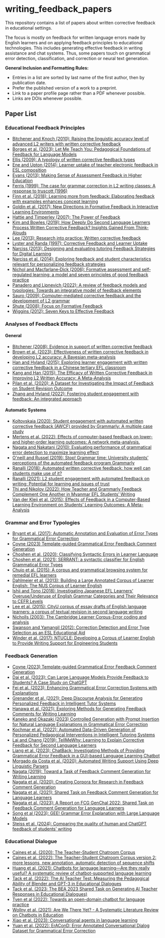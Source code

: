 # writing_feedback_papers

This repository contains a list of papers about written corrective feedback in educational settings.

The focus is mostly on feedback for written language errors made by English learners and on applying feedback principles to educational technologies. This includes generating effective feedback in writing assistance and chat systems. Thus, some papers touch on grammatical error detection, classification, and correction or neural text generation.

**General Inclusion and Formatting Rules:**

* Entries in a list are sorted by last name of the first author, then by publication date.
* Prefer the published version of a work to a preprint.
* Link to a paper profile page rather than a PDF whenever possible.
* Links are DOIs whenever possible.

## Paper List

### Educational Feedback Principles

* [Bitchener and Knoch (2010): Raising the linguistic accuracy level of advanced L2 writers with written corrective feedback](https://doi.org/10.1016/j.jslw.2010.10.002)
* [Borges et al. (2023): Let Me Teach You: Pedagogical Foundations of Feedback for Language Models](https://arxiv.org/abs/2307.00279)
* [Ellis (2009): A typology of written corrective feedback types](https://doi.org/10.1093/elt/ccn023)
* [Ene and Upton (2014): Learner uptake of teacher electronic feedback in ESL composition](https://doi.org/10.1016/j.system.2014.07.011)
* [Evans (2013): Making Sense of Assessment Feedback in Higher Education](https://doi.org/10.3102/0034654312474350)
* [Ferris (1999): The case for grammar correction in L2 writing classes: A response to truscott (1996)](https://doi.org/10.1016/S1060-3743(99)80110-6)
* [Finn et al. (2018): Learning more from feedback: Elaborating feedback with examples enhances concept learning](https://doi.org/10.1016/j.learninstruc.2017.08.007)
* [Goldin et al. (2017): New Directions in Formative Feedback in Interactive Learning Environments](https://doi.org/10.1007/s40593-016-0135-7)
* [Hattie and Timperley (2007): The Power of Feedback](https://doi.org/10.3102/003465430298487)
* [Kim and Bowles (2019): How Deeply Do Second Language Learners Process Written Corrective Feedback? Insights Gained From Think-Alouds](https://doi.org/10.1002/tesq.522)
* [Lee (2013): Research into practice: Written corrective feedback](https://doi.org/10.1017/S0261444812000390)
* [Lyster and Randa (1997): Corrective Feedback and Learner Uptake](https://doi.org/10.1017/S0272263197001034)
* [Narciss (2013): Designing and evaluating tutoring Feedback Strategies for Digital Learning](https://eric.ed.gov/?id=EJ1013726)
* [Narciss et al. (2014): Exploring feedback and student characteristics relevant for personalizing feedback strategies](https://doi.org/10.1016/j.compedu.2013.09.011)
* [Nichol and Macfarlane‐Dick (2006): Formative assessment and self‐regulated learning: a model and seven principles of good feedback practice](https://doi.org/10.1080/03075070600572090)
* [Panadero and Lipnevich (2022): A review of feedback models and typologies: Towards an integrative model of feedback elements](https://doi.org/10.1016/j.edurev.2021.100416)
* [Sauro (2009): Computer-mediated corrective feedback and the development of L2 grammar](http://dx.doi.org/10125/44170)
* [Shute (2008): Focus on Formative Feedback](https://doi.org/10.,/0034654307313795)
* [Wiggins (2012): Seven Keys to Effective Feedback](https://eric.ed.gov/?id=EJ1002434)

### Analyses of Feedback Effects

#### General

* [Bitchener (2008): Evidence in support of written corrective feedback](https://doi.org/10.1016/j.jslw.2007.11.004)
* [Brown et al. (2023): Effectiveness of written corrective feedback in developing L2 accuracy: A Bayesian meta-analysis](https://doi.org/10.1177/13621688221147374)
* [Han and Hyland (2015): Exploring learner engagement with written corrective feedback in a Chinese tertiary EFL classroom](https://doi.org/10.1016/j.jslw.2015.08.002)
* [Kang and Han (2015): The Efficacy of Written Corrective Feedback in Improving L2 Written Accuracy: A Meta-Analysis](https://doi.org/10.1111/modl.12189)
* [Pilan et al. (2020): A Dataset for Investigating the Impact of Feedback on Student Revision Outcome](https://aclanthology.org/2020.lrec-1.41/)
* [Zhang and Hyland (2022): Fostering student engagement with feedback: An integrated approach](https://doi.org/10.1016/j.asw.2021.100586)

#### Automatic Systems

* [Koltovskaia (2020): Student engagement with automated written corrective feedback (AWCF) provided by Grammarly: A multiple case study](https://doi.org/10.1016/j.asw.2020.100450)
* [Mertens et al. (2022): Effects of computer-based feedback on lower- and higher-order learning outcomes: A network meta-analysis.](https://doi.org/10.1037/edu0000764)
* [Nagata and Nakatani (2010): Evaluating performance of grammatical error detection to maximize learning effect](https://aclanthology.org/C10-2103/)
* [O'neill and Russel (2019): Stop! Grammar time: University students’ perceptions of the automated feedback program Grammarly](https://doi.org/10.14742/ajet.3795)
* [Ranalli (2018): Automated written corrective feedback: how well can students make use of it?](https://doi.org/10.1080/09588221.2018.1428994)
* [Ranalli (2021): L2 student engagement with automated feedback on writing: Potential for learning and issues of trust](https://doi.org/10.1016/j.jslw.2021.100816)
* [Thi and Nikolov (2022): How Teacher and Grammarly Feedback Complement One Another in Myanmar EFL Students’ Writing](https://doi.org/10.1007/s40299-021-00625-2)
* [Van der Kleij et al. (2015): Effects of Feedback in a Computer-Based Learning Environment on Students’ Learning Outcomes: A Meta-Analysis](https://doi.org/10.3102/0034654314564881)

### Grammar and Error Typologies

* [Bryant et al. (2017): Automatic Annotation and Evaluation of Error Types for Grammatical Error Correction](https://doi.org/10.18653/v1/P17-1074)
* [Coyne (2023) Template-guided Grammatical Error Feedback Comment Generation](https://doi.org/10.18653/v1/2023.eacl-srw.10)
* [Choshen et al. (2020): Classifying Syntactic Errors in Learner Language](https://doi.org/10.18653/v1/2020.conll-1.7)
* [Choshen et al. (2021): SERRANT: a syntactic classifier for English Grammatical Error Types](https://arxiv.org/abs/2104.02310)
* [Chujo et al. (2015): A corpus and grammatical browsing system for remedial EFL learners](https://doi.org/10.1075/scl.69.06chu)
* [Dahlmeier et al. (2013): Building a Large Annotated Corpus of Learner English: The NUS Corpus of Learner English](https://aclanthology.org/W13-1703/)
* [Ishii and Tono (2018): Investigating Japanese EFL Learners’ Overuse/Underuse of English Grammar Categories and Their Relevance to CEFR Levels](https://www.researchgate.net/publication/328234030_Investigating_Japanese_EFL_Learners'_OveruseUnderuse_of_English_Grammar_Categories_and_Their_Relevance_to_CEFR_Levels)
* [Lee et al. (2015): CityU corpus of essay drafts of English language learners: a corpus of textual revision in second language writing](http://dx.doi.org/10.1007/s10579-015-9301-z)
* [Nicholls (2003): The Cambridge Learner Corpus-Error coding and analysis](https://scholar.google.co.uk/citations?view_op=view_citation&hl=en&user=8lSMbb4AAAAJ&citation_for_view=8lSMbb4AAAAJ:u5HHmVD_uO8C)
* [Swanson and Yamangil (2012): Correction Detection and Error Type Selection as an ESL Educational Aid](https://aclanthology.org/N12-1037/)
* [Winder et al. (2017): NTUCLE: Developing a Corpus of Learner English to Provide Writing Support for Engineering Students](https://aclanthology.org/W17-5901/)

### Feedback Generation

* [Coyne (2023) Template-guided Grammatical Error Feedback Comment Generation](https://doi.org/10.18653/v1/2023.eacl-srw.10)
* [Dai et al. (2023): Can Large Language Models Provide Feedback to Students? A Case Study on ChatGPT](https://doi.org/10.1109/ICALT58122.2023.00100)
* [Fei et al. (2023): Enhancing Grammatical Error Correction Systems with Explanations](https://doi.org/10.18653/v1/2023.acl-long.413)
* [Grenander et al. (2021): Deep Discourse Analysis for Generating Personalized Feedback in Intelligent Tutor Systems](https://doi.org/10.1609/aaai.v35i17.17829)
* [Hanawa et al. (2021): Exploring Methods for Generating Feedback Comments for Writing Learning](https://doi.org/10.18653/v1/2021.emnlp-main.766)
* [Kaneko and Okazaki (2023) Controlled Generation with Prompt Insertion for Natural Language Explanations in Grammatical Error Correction](https://arxiv.org/abs/2309.11439)
* [Kochmar et al. (2022): Automated Data-Driven Generation of Personalized Pedagogical Interventions in Intelligent Tutoring Systems](https://doi.org/10.1007/s40593-021-00267-x)
* [Lai and Chang (2019): TellMeWhy: Learning to Explain Corrective Feedback for Second Language Learners](https://doi.org/10.18653/v1/D19-3040)
* [Liang et al. (2023): ChatBack: Investigating Methods of Providing Grammatical Error Feedback in a GUI-based Language Learning Chatbot](https://doi.org/10.18653/v1/2023.bea-1.7)
* [Morgado da Costa et al. (2020): Automated Writing Support Using Deep Linguistic Parsers](https://aclanthology.org/2020.lrec-1.46/)
* [Nagata (2019): Toward a Task of Feedback Comment Generation for Writing Learning](https://doi.org/10.18653/v1/D19-1316)
* [Nagata et al. (2020): Creating Corpora for Research in Feedback Comment Generation](https://aclanthology.org/2020.lrec-1.42/)
* [Nagata et al. (2021): Shared Task on Feedback Comment Generation for Language Learners](https://doi.org/10.18653/v1/2021.inlg-1.35)
* [Nagata et al. (2023): A Report on FCG GenChal 2022: Shared Task on Feedback Comment Generation for Language Learners](https://aclanthology.org/2023.inlg-genchal.7/)
* [Song et al (2023): GEE! Grammar Error Explanation with Large Language Models](https://arxiv.org/abs/2311.09517)
* [Steiss et al. (2024): Comparing the quality of human and ChatGPT feedback of students’ writing](https://doi.org/10.1016/j.learninstruc.2024.101894)

### Educational Dialogue

* [Caines et al. (2020): The Teacher-Student Chatroom Corpus](https://aclanthology.org/2020.nlp4call-1.2/)
* [Caines et al. (2022): The Teacher-Student Chatroom Corpus version 2: more lessons, new annotation, automatic detection of sequence shifts](https://aclanthology.org/2022.nlp4call-1.3/)
* [Huang et al. (2021): Chatbots for language learning—Are they really useful? A systematic review of chatbot-supported language learning](https://doi.org/10.1111/jcal.12610)
* [Tack et al. (2022): The AI Teacher Test: Measuring the Pedagogical Ability of Blender and GPT-3 in Educational Dialogues](https://doi.org/10.5281/zenodo.6853187)
* [Tack et al. (2023: The BEA 2023 Shared Task on Generating AI Teacher Responses in Educational Dialogues)](https://doi.org/10.18653/v1/2023.bea-1.64)
* [Tyen et al (2022): Towards an open-domain chatbot for language practice](https://doi.org/10.18653/v1/2022.bea-1.28)
* [Wollny et al. (2021): Are We There Yet? - A Systematic Literature Review on Chatbots in Education](https://doi.org/10.3389/frai.2021.654924)
* [Xiao et al. (2023): Conversational agents in language learning](https://doi.org/10.1515/jccall-2022-0032)
* [Yuan et al. (2022): ErAConD: Error Annotated Conversational Dialog Dataset for Grammatical Error Correction](https://doi.org/10.18653/v1/2022.naacl-main.5)
